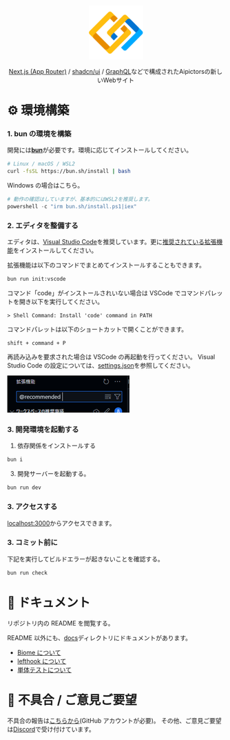 <div align="center">
    <a href="https://beta.aipictors.com">
        <picture>
            <img height=125 alt="Aipictors" src="public/icon.svg">
        </picture>
    </a>
</div>
<p align="center">
    <a href="https://nextjs.org/">Next.js (App Router)</a> / <a href="https://ui.shadcn.com/">shadcn/ui</a> / <a href="https://graphql.org/">GraphQL</a>などで構成されたAipictorsの新しいWebサイト
</p>

# ⚙️ 環境構築

### 1. bun の環境を構築

開発には[**bun**](https://bun.sh/)が必要です。環境に応じてインストールしてください。

```bash
# Linux / macOS / WSL2
curl -fsSL https://bun.sh/install | bash
```

Windows の場合はこちら。

```powershell
# 動作の確認はしていますが、基本的にはWSL2を推奨します。
powershell -c "irm bun.sh/install.ps1|iex"
```

### 2. エディタを整備する

エディタは、[Visual Studio Code](https://code.visualstudio.com/)を推奨しています。更に[推奨されている拡張機能](.vscode/extensions.json)をインストールしてください。

拡張機能は以下のコマンドでまとめてインストールすることもできます。

```bash
bun run init:vscode
```

コマンド「code」がインストールされいない場合は VSCode でコマンドパレットを開き以下を実行してください。

```
> Shell Command: Install 'code' command in PATH
```

コマンドパレットは以下のショートカットで開くことができます。

```
shift + command + P
```

再読み込みを要求された場合は VSCode の再起動を行ってください。
Visual Studio Code の設定については、[settings.json](.vscode/settings.json)を参照してください。

![@recommended](/docs/images//extension.png)

### 3. 開発環境を起動する

1. 依存関係をインストールする

```bash
bun i
```

3. 開発サーバーを起動する。

```bash
bun run dev
```

### 3. アクセスする

[localhost:3000](http://localhost:3000)からアクセスできます。

### 3. コミット前に

下記を実行してビルドエラーが起きないことを確認する。

```bash
bun run check
```

# 📙 ドキュメント

リポジトリ内の README を閲覧する。

README 以外にも、[docs](/docs)ディレクトリにドキュメントがあります。

- [Biome について](/docs/biome.md)
- [lefthook について](/docs/lefthook.md)
- [単体テストについて](/docs/testing.md)

# 📣 不具合 / ご意見ご要望

不具合の報告は[こちらから](https://github.com/aipictors/aipictors/issues/new/choose)(GitHub アカウントが必要)。
その他、ご意見ご要望は[Discord](https://discord.gg/aipictors)で受け付けています。
